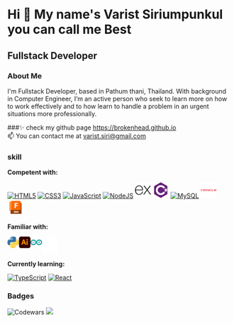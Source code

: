 # Hi 👋 My name's Varist Siriumpunkul you can call me Best

## Fullstack Developer
### About Me
I'm Fullstack Developer, based in Pathum thani, Thailand. With background in Computer Engineer, I’m an active person who seek to learn more on how to work effectively and to how learn to handle a problem in an urgent situations more professionally.

###✨ check my github page https://brokenhead.github.io  
📫 You can contact me at varist.siri@gmail.com
  
### skill

**Competent with:**
<p align="left">
<a href="https://developer.mozilla.org/en-US/docs/Glossary/HTML5" target="_blank" rel="noreferrer"><img src="https://raw.githubusercontent.com/danielcranney/readme-generator/main/public/icons/skills/html5-colored.svg" width="36" height="36" alt="HTML5" /></a>
<a href="https://www.w3.org/TR/CSS/#css" target="_blank" rel="noreferrer"><img src="https://raw.githubusercontent.com/danielcranney/readme-generator/main/public/icons/skills/css3-colored.svg" width="36" height="36" alt="CSS3" /></a>
<a href="https://developer.mozilla.org/en-US/docs/Web/JavaScript" target="_blank" rel="noreferrer"><img src="https://raw.githubusercontent.com/danielcranney/readme-generator/main/public/icons/skills/javascript-colored.svg" width="36" height="36" alt="JavaScript" /></a>
<a href="https://nodejs.org/en/" target="_blank" rel="noreferrer"><img src="https://raw.githubusercontent.com/danielcranney/readme-generator/main/public/icons/skills/nodejs-colored.svg" width="36" height="36" alt="NodeJS" /></a>
<a href="https://expressjs.com/" target="_blank" rel="noreferrer"><img src="https://github.com/BrokenHead/BrokenHead/blob/main/image/express_icon.jpg?raw=true" width="36" height="36" alt="Express" /></a>
<a href="https://www.w3schools.com/cs/index.php" target="_blank" rel="noreferrer"><img src="https://github.com/devicons/devicon/blob/master/icons/csharp/csharp-plain.svg" width="36" height="36" alt="csharp" /></a>
<a href="https://www.mysql.com/" target="_blank" rel="noreferrer"><img src="https://raw.githubusercontent.com/danielcranney/readme-generator/main/public/icons/skills/mysql-colored.svg" width="36" height="36" alt="MySQL" /></a>  
<a href="https://www.oracle.com/" target="_blank" rel="noreferrer"><img src="https://raw.githubusercontent.com/BrokenHead/BrokenHead/6c5942359b812b1bf57f509967511eda52741984/image/oracle_icon.svg"  width="36" height="36" alt="Oracle" /></a>
<a href="https://asean.autodesk.com/products/fusion-360/overview" target="_blank" rel="noreferrer"><img src="https://github.com/BrokenHead/BrokenHead/blob/main/image/365_icon.png?raw=true" width="36" height="36" alt="365" /></a>
  
</p>


**Familiar with:**
<p align="left">
<a href="https://github.com" target="_blank" rel="noreferrer"><img src="https://raw.githubusercontent.com/BrokenHead/BrokenHead/510f84fb217c7576e75d2b77585dbce33725d662/image/github_icon.svg" width="36" height="36" alt="github" /></a>
<a href="https://www.python.org" target="_blank"> <img align="left"  width="26px" src="https://github.com/Aakarsh-B/trying-repos/blob/master/python-5.svg?raw=true" alt="Python"/></a>    
<a href="https://www.adobe.com/in/products/illustrator.html" target="_blank" rel="noreferrer"> <img align="left" width="26px" src="https://github.com/Aakarsh-B/trying-repos/blob/master/illustrator.png?raw=true"  alt="Illustrator"/> </a>   
<a href="https://www.arduino.cc/" target="_blank" rel="noreferrer"> <img align="left" width="26px" src="https://github.com/BrokenHead/BrokenHead/blob/main/image/arduino_icon.png?raw=true" alt="arduino"/> </a> 
</p>



**Currently learning:**
<p align="left">
<a href="https://www.typescriptlang.org/" target="_blank" rel="noreferrer"><img src="https://raw.githubusercontent.com/danielcranney/readme-generator/main/public/icons/skills/typescript-colored.svg" width="36" height="36" alt="TypeScript" /></a>  
<a href="https://reactjs.org/" target="_blank" rel="noreferrer"><img src="https://raw.githubusercontent.com/danielcranney/readme-generator/main/public/icons/skills/react-colored.svg" width="36" height="36" alt="React" /></a>
</p>

### Badges
![Codewars](https://github.r2v.ch/codewars?user=LemonIcedTea&top_languages=true)
![](https://leetcard.jacoblin.cool/Varist_S?site=us)
<!--
**BrokenHead/BrokenHead** is a ✨ _special_ ✨ repository because its `README.md` (this file) appears on your GitHub profile.

Here are some ideas to get you started:

- 🔭 I’m currently working on ...
- 🌱 I’m currently learning ...
- 👯 I’m looking to collaborate on ...
- 🤔 I’m looking for help with ...
- 💬 Ask me about ...
- 📫 How to reach me: ...
- 😄 Pronouns: ...
- ⚡ Fun fact: ...
-->
